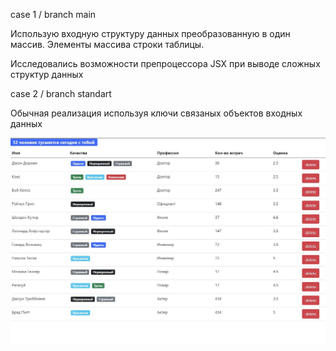 case 1 / branch main

Использую входную структуру данных преобразованную в один массив.
Элементы массива строки таблицы.

Исследовались возможности препроцессора JSX при выводе сложныx структур данных

case 2 / branch standart

Обычная реализация используя ключи связаных объектов входных данных

![alt tag](https://github.com/egolegegit/2_Frontend_lesson_2_1/blob/main/screenshort/Screenshot%202021-08-24%20235407-full.jpg "Итоговая таблица")​